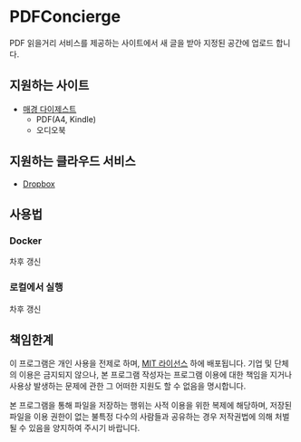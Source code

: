 # PDFConcierge

PDF 읽을거리 서비스를 제공하는 사이트에서 새 글을 받아 지정된 공간에 업로드 합니다.

## 지원하는 사이트
* [매경 다이제스트](http://digest.mk.co.kr)
  * PDF(A4, Kindle)
  * 오디오북

## 지원하는 클라우드 서비스
* [Dropbox](https://dropbox.com)

## 사용법
### Docker
차후 갱신

### 로컬에서 실행
차후 갱신

## 책임한계
이 프로그램은 개인 사용을 전제로 하며, [MIT 라이선스](https://olis.or.kr/license/Detailselect.do?lId=1006) 하에 배포됩니다. 기업 및 단체의 이용은 금지되지 않으나, 본 프로그램 작성자는 프로그램 이용에 대한 책임을 지거나 사용상 발생하는 문제에 관한 그 어떠한 지원도 할 수 없음을 명시합니다.

본 프로그램을 통해 파일을 저장하는 행위는 사적 이용을 위한 복제에 해당하며, 저장된 파일을 이용 권한이 없는 불특정 다수의 사람들과 공유하는 경우 저작권법에 의해 처벌될 수 있음을 양지하여 주시기 바랍니다.